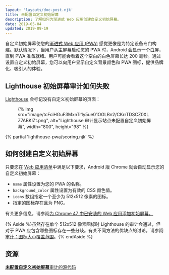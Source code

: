 ```yaml
---
layout: 'layouts/doc-post.njk'
title: 未配置自定义初始屏幕
description: 了解如何为渐进式 Web 应用创建自定义初始屏幕。
date: 2019-05-04
updated: 2019-09-19
---
```


自定义初始屏幕使您的[渐进式 Web 应用 (PWA)](https://web.dev/progressive-web-apps/) 感觉更像是为特定设备专门构建。默认情况下，当用户从主屏幕启动您的 PWA 时，Android 会显示一个白屏，直到 PWA 准备就绪。用户可能会看着这个空白的白色屏幕长达 200 毫秒。通过设置自定义初始屏幕，您可以向用户显示自定义背景颜色和 PWA 图标，提供品牌化、吸引人的体验。

## Lighthouse 初始屏幕审计如何失败

[Lighthouse](https://developers.google.com/web/tools/lighthouse/) 会标记没有自定义初始屏幕的页面：

<figure>{% Img src="image/tcFciHGuF3MxnTr1y5ue01OGLBn2/CKrrTDSCZ0XLZ7ABKlZt.png", alt="Lighthouse 审计显示站点未配置自定义初始屏幕", width="800", height="98" %}</figure>

{% partial 'lighthouse-pwa/scoring.njk' %}

## 如何创建自定义初始屏幕

只要您在 [Web 应用清单](https://web.dev/add-manifest/)中满足以下要求，Android 版 Chrome 就会自动显示您的自定义初始屏幕：

- `name` 属性设置为您的 PWA 的名称。
- `background_color` 属性设置为有效的 CSS 颜色值。
- `icons` 数组指定一个至少为 512x512 像素的图标。
- 指定的图标存在且为 PNG。

有关更多信息，请参阅[为 Chrome 47 中已安装的 Web 应用添加初始屏幕。](https://developers.google.com/web/updates/2015/10/splashscreen)

{% Aside %}虽然存在单个 512x512 像素图标时 Lighthouse 的审计会通过，但对于 PWA 应包含哪些图标存在一些分歧。有关不同方法的优缺点的讨论，请参阅[审计：图标大小覆盖范围](https://github.com/GoogleChrome/lighthouse/issues/291)。{% endAside %}

## 资源

[**未配置自定义初始屏幕**审计的源代码](https://github.com/GoogleChrome/lighthouse/blob/master/lighthouse-core/audits/splash-screen.js)
